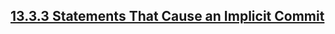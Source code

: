 ## [13.3.3 Statements That Cause an Implicit Commit](http://dev.mysql.com/doc/refman/5.6/en/implicit-commit.html)

